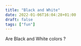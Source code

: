 ```yaml
---
title: "Black and White"
date: 2022-01-06T16:04:28+01:00
draft: false
tags: ["fun"]
---
```


Are Black and White colors ?